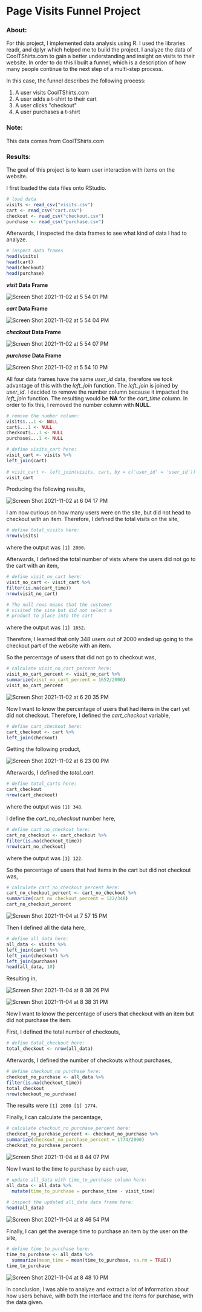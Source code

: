 # Page Visits Funnel Project
### About: 

For this project, I implemented data analysis using R. I used the libraries readr, and dplyr which helped me to build the project. I analyze the data of CoolTShirts.com to gain a better understanding and insight on visits to their website. In order to do this I built a funnel, which is a description of how many people continue to the next step of a multi-step process. 

In this case, the funnel describes the following process:
1. A user visits CoolTShirts.com
2. A user adds a t-shirt to their cart
3. A user clicks "checkout"
4. A user purchases a t-shirt
 
### Note:

This data comes from CoolTShirts.com
 
### Results:

The goal of this project is to learn user interaction with items on the website.

I first loaded the data files onto RStudio.

```R
# load data
visits <- read_csv("visits.csv")
cart <- read_csv("cart.csv")
checkout <- read_csv("checkout.csv")
purchase <- read_csv("purchase.csv")
```

Afterwards, I inspected the data frames to see what kind of data I had to analyze.

```R
# inspect data frames
head(visits)
head(cart)
head(checkout)
head(purchase)
```

***visit* Data Frame**

![Screen Shot 2021-11-02 at 5 54 01 PM](https://user-images.githubusercontent.com/89553126/139962872-8c7c78cc-101d-4eac-840b-1de407288082.png)

***cart* Data Frame**

![Screen Shot 2021-11-02 at 5 54 04 PM](https://user-images.githubusercontent.com/89553126/139962875-e4a813b6-7057-4b84-a8e0-f58f3b66b7d9.png)

***checkout* Data Frame**

![Screen Shot 2021-11-02 at 5 54 07 PM](https://user-images.githubusercontent.com/89553126/139962880-f2e8644c-a2a8-43cf-9826-7fa2eaa28e04.png)

***purchase* Data Frame**

![Screen Shot 2021-11-02 at 5 54 10 PM](https://user-images.githubusercontent.com/89553126/139962884-141731c4-b30e-4a04-b3a2-5657b3469a06.png)

All four data frames have the same *user_id* data, therefore we took advantage of this with the *left_join* function. The *left_join* is joined by *user_id*. I decided to remove the number column because it impacted the *left_join* function. The resulting would be **NA** for the *cart_time* column. In order to fix this, I removed the number column with **NULL**.  

```R
# remove the number column:
visits$...1 <- NULL
cart$...1 <- NULL
checkout$...1 <- NULL
purchase$...1 <- NULL

# define visits_cart here:
visit_cart <- visits %>%
left_join(cart)
 
# visit_cart <- left_join(visits, cart, by = c('user_id' = 'user_id'))
visit_cart
```

Producing the following results,
 
![Screen Shot 2021-11-02 at 6 04 17 PM](https://user-images.githubusercontent.com/89553126/139964093-7462734d-e21c-4c86-8bbd-f0c06251aab5.png)

I am now curious on how many users were on the site, but did not head to checkout with an item. Therefore, I defined the total visits on the site,

```R
# define total_visits here:
nrow(visits)
```

where the output was `[1] 2000`.

Afterwards, I defined the total number of vists where the users did not go to the cart with an item,

```R
# define visit_no_cart here:
visit_no_cart <- visit_cart %>% 
filter(is.na(cart_time)) 
nrow(visit_no_cart)

# The null rows means that the customer   
# visited the site but did not select a  
# product to place into the cart  
```

where the output was `[1] 1652`. 

Therefore, I learned that only 348 users out of 2000 ended up going to the checkout part of the website with an item. 

So the percentage of users that did not go to checkout was, 

```R
# calculate visit_no_cart_percent here:
visit_no_cart_percent <- visit_no_cart %>%
summarize(visit_no_cart_percent = 1652/2000)
visit_no_cart_percent
```
 
![Screen Shot 2021-11-02 at 6 20 35 PM](https://user-images.githubusercontent.com/89553126/139965157-6aea25ec-558b-482a-bc02-6868b4ca49ff.png)

Now I want to know the percentage of users that had items in the cart yet did not checkout. Therefore, I defined the *cart_checkout* variable, 

```R
# define cart_checkout here:
cart_checkout <- cart %>%
left_join(checkout)
```

Getting the following product, 

![Screen Shot 2021-11-02 at 6 23 00 PM](https://user-images.githubusercontent.com/89553126/139965616-817da85e-8fe5-412d-bfa8-578b48237c11.png)

Afterwards, I defined the *total_cart*.

```R
# define total_carts here:
cart_checkout
nrow(cart_checkout)
```

where the output was `[1] 348`.

I define the *cart_no_checkout* number here,

```R
# define cart_no_checkout here:
cart_no_checkout <- cart_checkout %>%
filter(is.na(checkout_time))
nrow(cart_no_checkout)
```

where the output was `[1] 122`.

So the percentage of users that had items in the cart but did not checkout was,

```R
# calculate cart_no_checkout_percent here:
cart_no_checkout_percent <- cart_no_checkout %>%
summarize(cart_no_checkout_percent = 122/348)
cart_no_checkout_percent
```

![Screen Shot 2021-11-04 at 7 57 15 PM](https://user-images.githubusercontent.com/89553126/140440742-02fb7909-108b-440b-a1f1-f86f5a42cad9.png)

Then I defined all the data here,

```R
# define all_data here:
all_data <- visits %>%
left_join(cart) %>%
left_join(checkout) %>%
left_join(purchase)
head(all_data, 10)
```

Resulting in, 

![Screen Shot 2021-11-04 at 8 38 26 PM](https://user-images.githubusercontent.com/89553126/140443833-a761459b-e01d-4b80-947f-667f161cc2f4.png)

![Screen Shot 2021-11-04 at 8 38 31 PM](https://user-images.githubusercontent.com/89553126/140443839-97241a0e-6c44-4f7d-b9b2-d47f74ec8821.png)

Now I want to know the percentage of users that checkout with an item but did not purchase the item. 

First, I defined the total number of checkouts,
 
```R
# define total_checkout here:
total_checkout <- nrow(all_data)
```

Afterwards, I defined the number of checkouts without purchases,
 
```R
# define checkout_no_purchase here:
checkout_no_purchase <- all_data %>%
filter(is.na(checkout_time))
total_checkout
nrow(checkout_no_purchase)
```

The results were `[1] 2000
                  [1] 1774`.

Finally, I can calculate the percentage,

```R
# calculate checkout_no_purchase_percent here:
checkout_no_purchase_percent <- checkout_no_purchase %>% 
summarize(checkout_no_purchase_percent = 1774/2000)
checkout_no_purchase_percent
```
 
![Screen Shot 2021-11-04 at 8 44 07 PM](https://user-images.githubusercontent.com/89553126/140444286-b3c947fd-f117-450d-af63-829cb395c3a6.png)

Now I want to the time to purchase by each user,

```R
# update all_data with time_to_purchase column here:
all_data <- all_data %>%
  mutate(time_to_purchase = purchase_time - visit_time)
  
# inspect the updated all_data data frame here:
head(all_data)
```

![Screen Shot 2021-11-04 at 8 46 54 PM](https://user-images.githubusercontent.com/89553126/140444527-79d40d82-faf0-413e-91ef-c7c2dac04dac.png)

Finally, I can get the average time to purchase an item by the user on the site,
 
```R
# define time_to_purchase here:
time_to_purchase <- all_data %>%
  summarize(mean_time = mean(time_to_purchase, na.rm = TRUE))
time_to_purchase
```

![Screen Shot 2021-11-04 at 8 48 10 PM](https://user-images.githubusercontent.com/89553126/140444630-7944a82c-c14a-43b8-a26e-8dce48e207b5.png)

In conclusion, I was able to analyze and extract a lot of information about how users behave, with both the interface and the items for purchase, with the data given.
